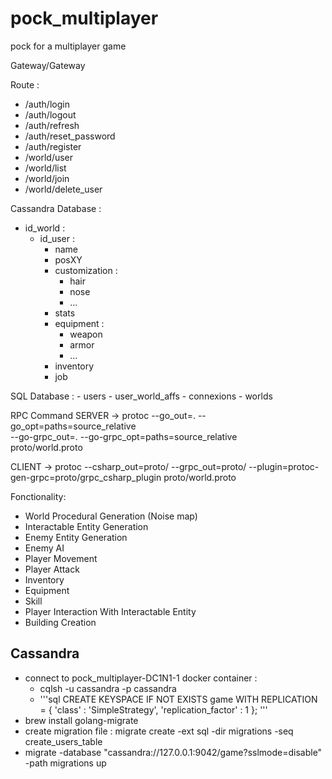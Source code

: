 # pock_multiplayer
pock for a multiplayer game


Gateway/Gateway

Route :
  - /auth/login
  - /auth/logout
  - /auth/refresh
  - /auth/reset_password
  - /auth/register
  - /world/user
  - /world/list
  - /world/join
  - /world/delete_user


Cassandra Database :
  - id_world : 
    - id_user :
      - name
      - posXY
      - customization :
        - hair
        - nose
        - ...
      - stats
      - equipment :
        - weapon
        - armor
        - ...
      - inventory
      - job

SQL Database : 
    - users
    - user_world_affs
    - connexions
    - worlds


RPC Command
SERVER -> protoc --go_out=. --go_opt=paths=source_relative \
   --go-grpc_out=. --go-grpc_opt=paths=source_relative \
   proto/world.proto

CLIENT -> protoc --csharp_out=proto/ --grpc_out=proto/ --plugin=protoc-gen-grpc=proto/grpc_csharp_plugin proto/world.proto

Fonctionality:
  - World Procedural Generation (Noise map)
  - Interactable Entity Generation
  - Enemy Entity Generation
  - Enemy AI
  - Player Movement
  - Player Attack
  - Inventory
  - Equipment
  - Skill
  - Player Interaction With Interactable Entity
  - Building Creation

## Cassandra
  - connect to pock_multiplayer-DC1N1-1 docker container :
    - cqlsh -u cassandra -p cassandra
    - '''sql
          CREATE KEYSPACE IF NOT EXISTS game
        WITH REPLICATION = {
        'class' : 'SimpleStrategy',
        'replication_factor' : 1
        };
      '''
  - brew install golang-migrate
  - create migration file : migrate create -ext sql -dir migrations -seq create_users_table
  - migrate -database "cassandra://127.0.0.1:9042/game?sslmode=disable" -path migrations up